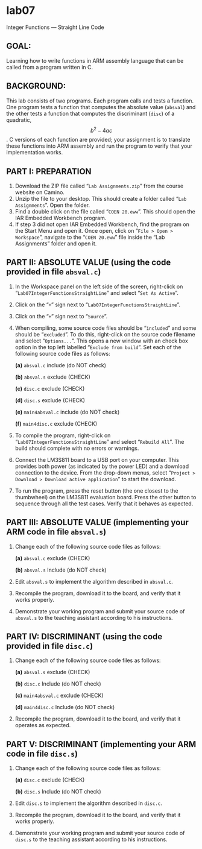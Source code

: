 # lab07
Integer Functions — Straight Line Code

## GOAL:
Learning how to write functions in ARM assembly language that can be called from a program written in C.

## BACKGROUND:
This lab consists of two programs. Each program calls and tests a function. One program tests a function that computes the absolute value (`absval`) and the other tests a function that computes the discriminant (`disc`) of a quadratic, $$b^2-4ac$$. C versions of each function are provided; your assignment is to translate these functions into ARM assembly and run the program to verify that your implementation works.


## PART I: PREPARATION
1. Download the ZIP file called “`Lab Assignments.zip`” from the course website on Camino.
2. Unzip the file to your desktop. This should create a folder called “`Lab Assignments`”. Open the folder.
3. Find a double click on the file called “`COEN 20.eww`”. This should open the IAR Embedded Workbench program.
4. If step 3 did not open IAR Embedded Workbench, find the program on the Start Menu and open it. Once open, click on “`File > Open > Workspace`”, navigate to the
“`COEN 20.eww`” file inside the “Lab Assignments” folder and open it.


## PART II: ABSOLUTE VALUE (using the code provided in file `absval.c`)
1. In the Workspace panel on the left side of the screen, right-click on “`Lab07IntegerFunctionsStraightLine`” and select “`Set As Active`”.
2. Click on the “`+`” sign next to “`Lab07IntegerFunctionsStraightLine`”.
3. Click on the “`+`” sign next to “`Source`”.
4. When compiling, some source code files should be “`included`” and some should be “`excluded`”. To do this, right-click on the source code filename and select “`Options...`”. This opens a new window with an check box option in the top left labelled “`Exclude from build`”. Set each of the following source code files as follows:

	**(a)** `absval.c`       include (do NOT check)

	**(b)** `absval.s`       exclude (CHECK)

	**(c)** `disc.c`         exclude (CHECK)

	**(d)** `disc.s`         exclude (CHECK)

	**(e)** `main4absval.c`  include (do NOT check)

	**(f)** `main4disc.c`    exclude (CHECK)
5. To compile the program, right-click on “`Lab07IntegerFunctionsStraightLine`” and select “`Rebuild All`”. The build should complete with no errors or warnings.
6. Connect the LM3S811 board to a USB port on your computer. This provides both power (as indicated by the power LED) and a download connection to the device. From the drop-down menus, select “`Project > Download > Download active application`” to start the download.
7. To run the program, press the reset button (the one closest to the thumbwheel) on the LM3S811 evaluation board. Press the other button to sequence through all the test cases. Verify that it behaves as expected.

## PART III: ABSOLUTE VALUE (implementing your ARM code in file `absval.s`)
1. Change each of the following source code files as follows:
	
	**(a)** `absval.c` 			exclude (CHECK)
	
	**(b)** `absval.s` 			Include (do NOT check)
2. Edit `absval.s` to implement the algorithm described in `absval.c`.
3. Recompile the program, download it to the board, and verify that it works properly.
4. Demonstrate your working program and submit your source code of `absval.s` to the teaching assistant according to his instructions.


## PART IV: DISCRIMINANT (using the code provided in file `disc.c`)
1. Change each of the following source code files as follows:
	
	**(a)** `absval.s` 			exclude (CHECK)
	
	**(b)** `disc.c`			Include (do NOT check)
	
	**(c)** `main4absval.c` 	exclude (CHECK)
	
	**(d)** `main4disc.c`		Include (do NOT check)
2. Recompile the program, download it to the board, and verify that it operates as expected.


## PART V: DISCRIMINANT (implementing your ARM code in file `disc.s`)
1. Change each of the following source code files as follows:
	
	**(a)** `disc.c` 			exclude (CHECK)
	
	**(b)** `disc.s` 			Include (do NOT check)
2. Edit `disc.s` to implement the algorithm described in `disc.c`.
3. Recompile the program, download it to the board, and verify that it works properly.
4. Demonstrate your working program and submit your source code of `disc.s` to the teaching assistant according to his instructions.




